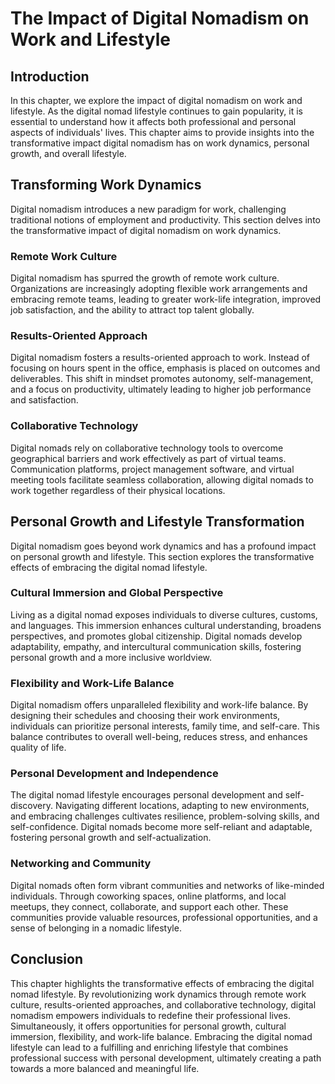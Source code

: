 # The Impact of Digital Nomadism on Work and Lifestyle

## Introduction

In this chapter, we explore the impact of digital nomadism on work and lifestyle. As the digital nomad lifestyle continues to gain popularity, it is essential to understand how it affects both professional and personal aspects of individuals' lives. This chapter aims to provide insights into the transformative impact digital nomadism has on work dynamics, personal growth, and overall lifestyle.

## Transforming Work Dynamics

Digital nomadism introduces a new paradigm for work, challenging traditional notions of employment and productivity. This section delves into the transformative impact of digital nomadism on work dynamics.

### Remote Work Culture

Digital nomadism has spurred the growth of remote work culture. Organizations are increasingly adopting flexible work arrangements and embracing remote teams, leading to greater work-life integration, improved job satisfaction, and the ability to attract top talent globally.

### Results-Oriented Approach

Digital nomadism fosters a results-oriented approach to work. Instead of focusing on hours spent in the office, emphasis is placed on outcomes and deliverables. This shift in mindset promotes autonomy, self-management, and a focus on productivity, ultimately leading to higher job performance and satisfaction.

### Collaborative Technology

Digital nomads rely on collaborative technology tools to overcome geographical barriers and work effectively as part of virtual teams. Communication platforms, project management software, and virtual meeting tools facilitate seamless collaboration, allowing digital nomads to work together regardless of their physical locations.

## Personal Growth and Lifestyle Transformation

Digital nomadism goes beyond work dynamics and has a profound impact on personal growth and lifestyle. This section explores the transformative effects of embracing the digital nomad lifestyle.

### Cultural Immersion and Global Perspective

Living as a digital nomad exposes individuals to diverse cultures, customs, and languages. This immersion enhances cultural understanding, broadens perspectives, and promotes global citizenship. Digital nomads develop adaptability, empathy, and intercultural communication skills, fostering personal growth and a more inclusive worldview.

### Flexibility and Work-Life Balance

Digital nomadism offers unparalleled flexibility and work-life balance. By designing their schedules and choosing their work environments, individuals can prioritize personal interests, family time, and self-care. This balance contributes to overall well-being, reduces stress, and enhances quality of life.

### Personal Development and Independence

The digital nomad lifestyle encourages personal development and self-discovery. Navigating different locations, adapting to new environments, and embracing challenges cultivates resilience, problem-solving skills, and self-confidence. Digital nomads become more self-reliant and adaptable, fostering personal growth and self-actualization.

### Networking and Community

Digital nomads often form vibrant communities and networks of like-minded individuals. Through coworking spaces, online platforms, and local meetups, they connect, collaborate, and support each other. These communities provide valuable resources, professional opportunities, and a sense of belonging in a nomadic lifestyle.

## Conclusion

This chapter highlights the transformative effects of embracing the digital nomad lifestyle. By revolutionizing work dynamics through remote work culture, results-oriented approaches, and collaborative technology, digital nomadism empowers individuals to redefine their professional lives. Simultaneously, it offers opportunities for personal growth, cultural immersion, flexibility, and work-life balance. Embracing the digital nomad lifestyle can lead to a fulfilling and enriching lifestyle that combines professional success with personal development, ultimately creating a path towards a more balanced and meaningful life.
